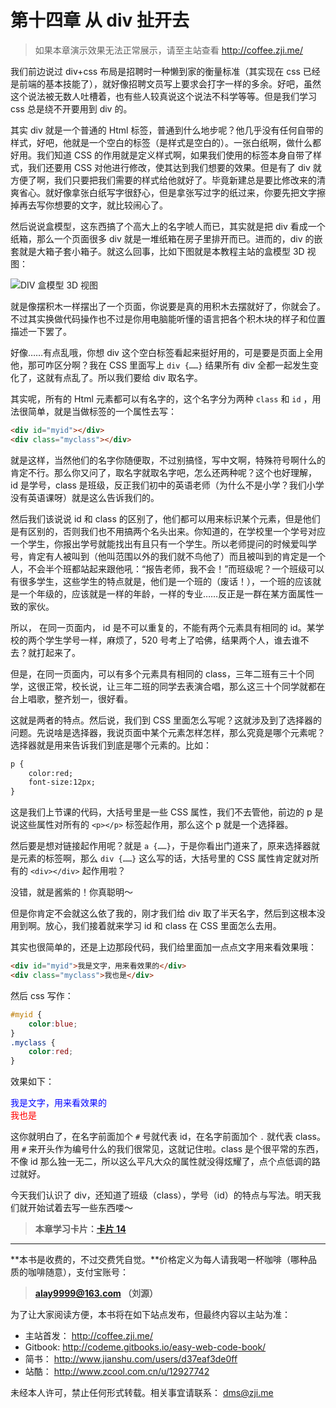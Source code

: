 第十四章 从 div 扯开去
===

> 如果本章演示效果无法正常展示，请至主站查看 http://coffee.zji.me/

我们前边说过 div+css 布局是招聘时一种懒到家的衡量标准（其实现在 css 已经是前端的基本技能了），就好像招聘文员写上要求会打字一样的多余。好吧，虽然这个说法被无数人吐槽着，也有些人较真说这个说法不科学等等。但是我们学习 css 总是绕不开要用到 div 的。

其实 div 就是一个普通的 Html 标签，普通到什么地步呢？他几乎没有任何自带的样式，好吧，他就是一个空白的标签（是样式是空白的）。一张白纸啊，做什么都好用。我们知道 CSS 的作用就是定义样式啊，如果我们使用的标签本身自带了样式，我们还要用 CSS 对他进行修改，使其达到我们想要的效果。但是有了 div 就方便了啊，我们只要把我们需要的样式给他就好了。毕竟新建总是要比修改来的清爽省心。就好像拿张白纸写字很舒心，但是拿张写过字的纸过来，你要先把文字擦掉再去写你想要的文字，就比较闹心了。

然后说说盒模型，这东西搞了个高大上的名字唬人而已，其实就是把 div 看成一个纸箱，那么一个页面很多 div 就是一堆纸箱在房子里排开而已。进而的，div 的嵌套就是大箱子套小箱子。就这么回事，比如下图就是本教程主站的盒模型 3D 视图：

![DIV 盒模型 3D 视图](imgs/div-box.png)

就是像摆积木一样摆出了一个页面，你说要是真的用积木去摆就好了，你就会了。不过其实换做代码操作也不过是你用电脑能听懂的语言把各个积木块的样子和位置描述一下罢了。

好像……有点乱哦，你想 div 这个空白标签看起来挺好用的，可是要是页面上全用他，那可咋区分啊？我在 CSS 里面写上 `div {……}` 结果所有 div 全都一起发生变化了，这就有点乱了。所以我们要给 div 取名字。

其实呢，所有的 Html 元素都可以有名字的，这个名字分为两种 `class` 和 `id` ，用法很简单，就是当做标签的一个属性去写：

```html
<div id="myid"></div>
<div class="myclass"></div>
```

就是这样，当然他们的名字你随便取，不过别搞怪，写中文啊，特殊符号啊什么的肯定不行。那么你又问了，取名字就取名字吧，怎么还两种呢？这个也好理解， id 是学号，class 是班级，反正我们初中的英语老师（为什么不是小学？我们小学没有英语课呀）就是这么告诉我们的。

然后我们该说说 id 和 class 的区别了，他们都可以用来标识某个元素，但是他们是有区别的，否则我们也不用搞两个名头出来。你知道的，在学校里一个学号对应一个学生，你报出学号就能找出有且只有一个学生。所以老师提问的时候爱叫学号，肯定有人被叫到（他叫范围以外的我们就不鸟他了）而且被叫到的肯定是一个人，不会半个班都站起来跟他吼：“报告老师，我不会！”而班级呢？一个班级可以有很多学生，这些学生的特点就是，他们是一个班的（废话！），一个班的应该就是一个年级的，应该就是一样的年龄，一样的专业……反正是一群在某方面属性一致的家伙。

所以， 在同一页面内， id 是不可以重复的，不能有两个元素具有相同的 id。某学校的两个学生学号一样，麻烦了，520 号考上了哈佛，结果两个人，谁去谁不去？就打起来了。

但是，在同一页面内，可以有多个元素具有相同的 class，三年二班有三十个同学，这很正常，校长说，让三年二班的同学去表演合唱，那么这三十个同学就都在台上唱歌，整齐划一，很好看。

这就是两者的特点。然后说，我们到 CSS 里面怎么写呢？这就涉及到了选择器的问题。先说啥是选择器，我说页面中某个元素怎样怎样，那么究竟是哪个元素呢？选择器就是用来告诉我们到底是哪个元素的。比如：

```html
p {
	color:red;
	font-size:12px;
}
```

这是我们上节课的代码，大括号里是一些 CSS 属性，我们不去管他，前边的 p 是说这些属性对所有的 `<p></p>` 标签起作用，那么这个 p 就是一个选择器。

然后要是想对链接起作用呢？就是 `a {……}`，于是你看出门道来了，原来选择器就是元素的标签啊，那么 `div {……}` 这么写的话，大括号里的 CSS 属性肯定就对所有的 `<div></div>` 起作用啦？

没错，就是酱紫的！你真聪明～

但是你肯定不会就这么依了我的，刚才我们给 div 取了半天名字，然后到这根本没用到啊。放心，我们接着就来学习 id 和 class 在 CSS 里面怎么去用。

其实也很简单的，还是上边那段代码，我们给里面加一点点文字用来看效果哦：

```html
<div id="myid">我是文字，用来看效果的</div>
<div class="myclass">我也是</div>
```

然后 css 写作：

```css
#myid {
	color:blue;
}
.myclass {
	color:red;
}

```

效果如下：

<div style="color:blue;">我是文字，用来看效果的</div>
<div style="color:red;">我也是</div>

这你就明白了，在名字前面加个 `#` 号就代表 id，在名字前面加个 `.` 就代表 class。用 `#` 来开头作为编号什么的我们很常见，这就记住啦。class 是个很平常的东西，不像 id 那么独一无二，所以这么平凡大众的属性就没得炫耀了，点个点低调的路过就好。

今天我们认识了 div，还知道了班级（class），学号（id）的特点与写法。明天我们就开始试着去写一些东西喽～

> **本章学习卡片：[卡片 14](http://coffee.zji.me/card.html?name=chapter14)**

---

**本书是收费的，不过交费凭自觉。**价格定义为每人请我喝一杯咖啡（哪种品质的咖啡随意），支付宝账号：

> **alay9999@163.com  （刘源）**

为了让大家阅读方便，本书将在如下站点发布，但最终内容以主站为准：

* 主站首发： http://coffee.zji.me/
* Gitbook: http://codeme.gitbooks.io/easy-web-code-book/
* 简书： http://www.jianshu.com/users/d37eaf3de0ff
* 站酷： http://www.zcool.com.cn/u/12927742

未经本人许可，禁止任何形式转载。相关事宜请联系： dms@zji.me